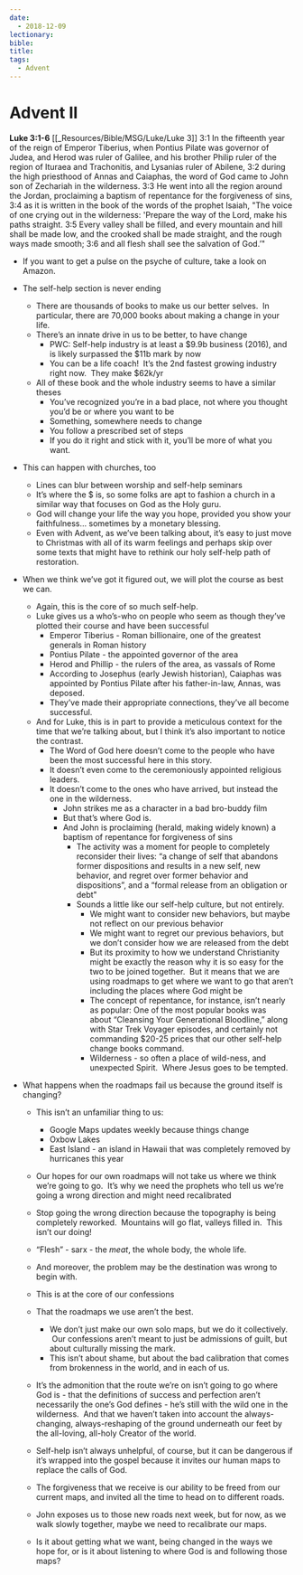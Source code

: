 ```yaml
---
date:
  - 2018-12-09
lectionary: 
bible: 
title: 
tags:
  - Advent
---
```

# Advent II

**Luke 3:1-6** [[_Resources/Bible/MSG/Luke/Luke 3]]
3:1 In the fifteenth year of the reign of Emperor Tiberius, when Pontius Pilate was governor of Judea, and Herod was ruler of Galilee, and his brother Philip ruler of the region of Ituraea and Trachonitis, and Lysanias ruler of Abilene,
3:2 during the high priesthood of Annas and Caiaphas, the word of God came to John son of Zechariah in the wilderness.
3:3 He went into all the region around the Jordan, proclaiming a baptism of repentance for the forgiveness of sins,
3:4 as it is written in the book of the words of the prophet Isaiah, "The voice of one crying out in the wilderness: 'Prepare the way of the Lord, make his paths straight.
3:5 Every valley shall be filled, and every mountain and hill shall be made low, and the crooked shall be made straight, and the rough ways made smooth;
3:6 and all flesh shall see the salvation of God.’"

* If you want to get a pulse on the psyche of culture, take a look on Amazon.
* The self-help section is never ending
	* There are thousands of books to make us our better selves.  In particular, there are 70,000 books about making a change in your life.
	* There’s an innate drive in us to be better, to have change
		* PWC: Self-help industry is at least a $9.9b business (2016), and is likely surpassed the $11b mark by now
		* You can be a life coach!  It’s the 2nd fastest growing industry right now.  They make $62k/yr
	* All of these book and the whole industry seems to have a similar theses
		* You’ve recognized you’re in a bad place, not where you thought you’d be or where you want to be
		* Something, somewhere needs to change
		* You follow a prescribed set of steps
		* If you do it right and stick with it, you’ll be more of what you want.
* This can happen with churches, too
	* Lines can blur between worship and self-help seminars
	* It’s where the $ is, so some folks are apt to fashion a church in a similar way that focuses on God as the Holy guru.
	* God will change your life the way you hope, provided you show your faithfulness… sometimes by a monetary blessing.
	* Even with Advent, as we’ve been talking about, it’s easy to just move to Christmas with all of its warm feelings and perhaps skip over some texts that might have to rethink our holy self-help path of restoration.
* When we think we’ve got it figured out, we will plot the course as best we can.
	* Again, this is the core of so much self-help.
	* Luke gives us a who’s-who on people who seem as though they’ve plotted their course and have been successful
		* Emperor Tiberius - Roman billionaire, one of the greatest generals in Roman history
		* Pontius Pilate - the appointed governor of the area
		* Herod and Phillip - the rulers of the area, as vassals of Rome
		* According to Josephus (early Jewish historian), Caiaphas was appointed by Pontius Pilate after his father-in-law, Annas, was deposed.
		* They’ve made their appropriate connections, they’ve all become successful.
	* And for Luke, this is in part to provide a meticulous context for the time that we’re talking about, but I think it’s also important to notice the contrast.
		* The Word of God here doesn’t come to the people who have been the most successful here in this story.
		* It doesn’t even come to the ceremoniously appointed religious leaders.
		* It doesn’t come to the ones who have arrived, but instead the one in the wilderness.
			* John strikes me as a character in a bad bro-buddy film
			* But that’s where God is.
			* And John is proclaiming (herald, making widely known) a baptism of repentance for forgiveness of sins
				* The activity was a moment for people to completely reconsider their lives: “a change of self that abandons former dispositions and results in a new self, new behavior, and regret over former behavior and dispositions”, and a “formal release from an obligation or debt"
				* Sounds a little like our self-help culture, but not entirely.  
					* We might want to consider new behaviors, but maybe not reflect on our previous behavior
					* We might want to regret our previous behaviors, but we don’t consider how we are released from the debt
					* But its proximity to how we understand Christianity might be exactly the reason why it is so easy for the two to be joined together.  But it means that we are using roadmaps to get where we want to go that aren’t including the places where God might be
					* The concept of repentance, for instance, isn’t nearly as popular: One of the most popular books was about “Cleansing Your Generational Bloodline,” along with Star Trek Voyager episodes, and certainly not commanding $20-25 prices that our other self-help change books command.
					* Wilderness - so often a place of wild-ness, and unexpected Spirit.  Where Jesus goes to be tempted.  
* What happens when the roadmaps fail us because the ground itself is changing?
	
	* This isn’t an unfamiliar thing to us:
		* Google Maps updates weekly because things change
		* Oxbow Lakes
		* East Island - an island in Hawaii that was completely removed by hurricanes this year
	* Our hopes for our own roadmaps will not take us where we think we’re going to go.  It’s why we need the prophets who tell us we’re going a wrong direction and might need recalibrated
	* Stop going the wrong direction because the topography is being completely reworked.  Mountains will go flat, valleys filled in.  This isn’t our doing!
	* “Flesh” - sarx - the _meat_, the whole body, the whole life.  
	* And moreover, the problem may be the destination was wrong to begin with.
	* This is at the core of our confessions
	
	* That the roadmaps we use aren’t the best.  
		* We don’t just make our own solo maps, but we do it collectively.  Our confessions aren’t meant to just be admissions of guilt, but about culturally missing the mark.
		* This isn’t about shame, but about the bad calibration that comes from brokenness in the world, and in each of us.
	* It’s the admonition that the route we’re on isn’t going to go where God is - that the definitions of success and perfection aren’t necessarily the one’s God defines - he’s still with the wild one in the wilderness.  And that we haven’t taken into account the always-changing, always-reshaping of the ground underneath our feet by the all-loving, all-holy Creator of the world.
	* Self-help isn’t always unhelpful, of course, but it can be dangerous if it’s wrapped into the gospel because it invites our human maps to replace the calls of God.
	
	* The forgiveness that we receive is our ability to be freed from our current maps, and invited all the time to head on to different roads.
	* John exposes us to those new roads next week, but for now, as we walk slowly together, maybe we need to recalibrate our maps.
	* Is it about getting what we want, being changed in the ways we hope for, or is it about listening to where God is and following those maps?
